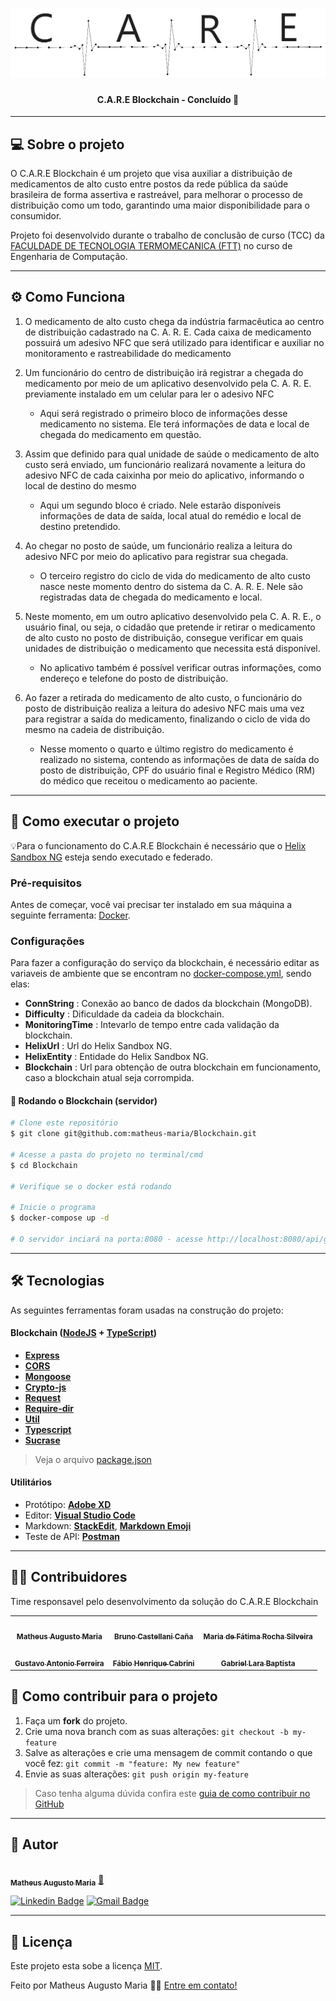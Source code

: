 <h1 align="center">
    <img alt="NextLevelWeek" title="#NextLevelWeek" src="./assets/logo.png" />
</h1>

<h4 align="center"> 
	C.A.R.E Blockchain - Concluído 🔨
</h4>

---

## 💻 Sobre o projeto

O C.A.R.E Blockchain é um projeto que visa auxiliar a distribuição de medicamentos de alto custo entre postos da rede pública da saúde brasileira de forma assertiva e rastreável, para melhorar o processo de distribuição como um todo, garantindo uma maior disponibilidade para o consumidor.

Projeto foi desenvolvido durante o trabalho de conclusão de curso (TCC) da [FACULDADE DE TECNOLOGIA TERMOMECANICA (FTT)](http://ftt.com.br/home/) no curso de Engenharia de Computação.

---

## ⚙️ Como Funciona

1. O medicamento de alto
custo chega da indústria
farmacêutica ao centro de
distribuição cadastrado na
C. A. R. E. Cada caixa de medicamento possuirá
um adesivo NFC que será utilizado para
identificar e auxiliar no monitoramento
e rastreabilidade do medicamento

2. Um funcionário do centro de
distribuição irá
registrar a chegada do
medicamento por meio de
um aplicativo desenvolvido
pela C. A. R. E. previamente
instalado em um celular para
ler o adesivo NFC
   - Aqui será registrado o primeiro
bloco de informações desse
medicamento no sistema. Ele terá
informações de data
e local de chegada do medicamento
em questão.

3. Assim que definido para qual
unidade de saúde o
medicamento de alto custo
será enviado, um funcionário
realizará novamente a
leitura do adesivo NFC de
cada caixinha por meio do
aplicativo, informando o
local de destino do mesmo
   - Aqui um segundo bloco é criado.
Nele estarão disponíveis informações
de data de saída, local atual do
remédio e
local de destino pretendido.

4. Ao chegar no posto de saúde,
um funcionário
realiza a leitura do adesivo
NFC por meio do aplicativo
para registrar sua
chegada.
   - O terceiro registro do ciclo de vida do
medicamento de alto custo nasce neste
momento dentro do sistema da C. A. R. E.
Nele são registradas data de chegada
do medicamento e local.

5. Neste momento, em um outro
aplicativo
desenvolvido pela C. A. R. E., o
usuário final, ou seja, o cidadão
que pretende
ir retirar o medicamento de alto
custo no posto de distribuição,
consegue verificar
em quais unidades de
distribuição o medicamento que
necessita está disponível.
   - No aplicativo também é possível
verificar outras informações, como
endereço e telefone do posto de
distribuição.

6. Ao fazer a retirada do
medicamento de alto
custo, o funcionário do posto
de distribuição realiza a
leitura do adesivo NFC
mais uma vez para registrar a
saída do medicamento,
finalizando o ciclo de vida
do mesmo na cadeia de
distribuição.
   - Nesse momento o quarto e último registro
do medicamento é realizado no sistema,
contendo as informações de data de saída
do posto de distribuição, CPF do usuário final e
Registro Médico (RM) do médico
que receitou o medicamento ao paciente.

---

## 🚀 Como executar o projeto

💡Para o funcionamento do C.A.R.E Blockchain é necessário que o [Helix Sandbox NG](https://github.com/Helix-Platform/Sandbox-NG) esteja sendo executado e federado.

### Pré-requisitos

Antes de começar, você vai precisar ter instalado em sua máquina a seguinte ferramenta:
[Docker](https://www.docker.com/).

### Configurações

Para fazer a configuração do serviço da blockchain, é necessário editar as variaveis de ambiente que se encontram no [docker-compose.yml](https://github.com/matheus-maria/Blockchain/blob/master/docker-compose.yml), sendo elas:

- **ConnString** : Conexão ao banco de dados da blockchain (MongoDB).
- **Difficulty** : Dificuldade da cadeia da blockchain.
- **MonitoringTime** : Intevarlo de tempo entre cada validação da blockchain.
- **HelixUrl** : Url do Helix Sandbox NG.
- **HelixEntity** : Entidade do Helix Sandbox NG.
- **Blockchain** : Url para obtenção de outra blockchain em funcionamento, caso a blockchain atual seja corrompida.

#### 🎲 Rodando o Blockchain (servidor)

```bash
# Clone este repositório
$ git clone git@github.com:matheus-maria/Blockchain.git

# Acesse a pasta do projeto no terminal/cmd
$ cd Blockchain

# Verifique se o docker está rodando

# Inicie o programa
$ docker-compose up -d

# O servidor inciará na porta:8080 - acesse http://localhost:8080/api/getBlocks
```

---

## 🛠 Tecnologias

As seguintes ferramentas foram usadas na construção do projeto:

#### [](https://github.com/tgmarinho/Ecoleta#server-nodejs--typescript)**Blockchain**  ([NodeJS](https://nodejs.org/en/)  +  [TypeScript](https://www.typescriptlang.org/))

- **[Express](https://expressjs.com/)**
- **[CORS](https://expressjs.com/en/resources/middleware/cors.html)**
- **[Mongoose](https://www.npmjs.com/package/mongoose)**
- **[Crypto-js](https://www.npmjs.com/package/crypto-js)**
- **[Request](https://www.npmjs.com/package/request)**
- **[Require-dir](https://www.npmjs.com/package/require-dir)**
- **[Util](https://www.npmjs.com/package/util)**
- **[Typescript](https://www.npmjs.com/package/typescript)**
- **[Sucrase](https://www.npmjs.com/package/sucrase)**

> Veja o arquivo  [package.json](https://github.com/matheus-maria/Blockchain/blob/master/package.json)

#### [](https://github.com/tgmarinho/Ecoleta#utilit%C3%A1rios)**Utilitários**

- Protótipo:  **[Adobe XD](https://www.adobe.com/br/products/xd.html)**
- Editor:  **[Visual Studio Code](https://code.visualstudio.com/)**
- Markdown:  **[StackEdit](https://stackedit.io/)**,  **[Markdown Emoji](https://gist.github.com/rxaviers/7360908)**
- Teste de API:  **[Postman](https://www.postman.com/)**

---

## 👨‍💻 Contribuidores

Time responsavel pelo desenvolvimento da solução do C.A.R.E Blockchain

<table>
  <tr>
    <td align="center"><a href="https://www.linkedin.com/in/matheus-maria/"><img style="border-radius: 50%;" src="https://avatars2.githubusercontent.com/u/36001925?s=400&u=fd134fee8f650c1d68f91c54822ebaf54d89d459&v=4" width="100px;" alt=""/><br /><sub><b>Matheus Augusto Maria</b></sub></a><br /></td>
    <td align="center"><a href="https://www.linkedin.com/in/bruno-castellani/"><img style="border-radius: 50%;" src="https://media-exp1.licdn.com/dms/image/C4D03AQHcZjQh5ZVJ0g/profile-displayphoto-shrink_400_400/0?e=1606953600&v=beta&t=v0fg1GENlLg4gJbLBuktId4zIwjnRu7Adx6lYvl43NA" width="100px;" alt=""/><br /><sub><b>Bruno Castellani Caña</b></sub></a><br /></td>
    <td align="center"><a href="https://www.linkedin.com/in/mariarsilveira/"><img style="border-radius: 50%;" src="https://media-exp1.licdn.com/dms/image/C4D03AQEalNbzHLM8JQ/profile-displayphoto-shrink_400_400/0?e=1606953600&v=beta&t=HCTh8Ltcjhu5DeIpuLV9Y-CZPhtxbweUJ_5NJ6xLs04" width="100px;" alt=""/><br /><sub><b>Maria de Fátima Rocha Silveira</b></sub></a><br /></td> 
  </tr>

  <tr>
    <td align="center"><a href="https://www.linkedin.com/in/gustavo-antonio-ferreira-74282b110/"><img style="border-radius: 50%;" src="https://media-exp1.licdn.com/dms/image/C4D03AQG51lP96-9wwQ/profile-displayphoto-shrink_400_400/0?e=1606953600&v=beta&t=J4l9y7Lf_C-aT7x4obUe9R8GxPA014eo2ugF8Un2U_A" width="100px;" alt=""/><br /><sub><b>Gustavo Antonio Ferreira</b></sub></a><br /></td>
    <td align="center"><a href="https://www.linkedin.com/in/fabio-cabrini/"><img style="border-radius: 50%;" src="https://media-exp1.licdn.com/dms/image/C4D03AQFUfphv3HbOFw/profile-displayphoto-shrink_400_400/0?e=1606953600&v=beta&t=OphbCha4Or2tbb_03C07piD7etbTnDdxwiIa77HEdk8" width="100px;" alt=""/><br /><sub><b>Fábio Henrique Cabrini
</b></sub></a><br /></td>
<td align="center"><a href="https://www.linkedin.com/in/gabriel-lara-baptista/"><img style="border-radius: 50%;" src="https://media-exp1.licdn.com/dms/image/C4D03AQGJeiykb-AoDw/profile-displayphoto-shrink_400_400/0?e=1606953600&v=beta&t=WQ-80lZ6ud2hQvyizi0S0z4GpwzPnd8IpbsnBsnUitI" width="100px;" alt=""/><br /><sub><b>Gabriel Lara Baptista
</b></sub></a><br /></td>
    
  </tr>
  
</table>

## 💪 Como contribuir para o projeto

1. Faça um **fork** do projeto.
2. Crie uma nova branch com as suas alterações: `git checkout -b my-feature`
3. Salve as alterações e crie uma mensagem de commit contando o que você fez: `git commit -m "feature: My new feature"`
4. Envie as suas alterações: `git push origin my-feature`
> Caso tenha alguma dúvida confira este [guia de como contribuir no GitHub](./CONTRIBUTING.md)

---

## 🦸 Autor

<a href="https://github.com/matheus-maria">
 <img style="border-radius: 50%;" src="https://avatars2.githubusercontent.com/u/36001925?s=400&u=fd134fee8f650c1d68f91c54822ebaf54d89d459&v=4" width="100px;" alt=""/>
 <br />
 <sub><b>Matheus Augusto Maria</b></sub></a> <a href="https://github.com/matheus-maria" title="Rocketseat">🚀</a>
 <br />

[![Linkedin Badge](https://img.shields.io/badge/-Matheus-blue?style=flat-square&logo=Linkedin&logoColor=white&link=https://www.linkedin.com/in/matheus-maria/)](https://www.linkedin.com/in/matheus-maria/)
[![Gmail Badge](https://img.shields.io/badge/-mmatheus.maria@gmail.com-c14438?style=flat-square&logo=Gmail&logoColor=white&link=mailto:mmatheus.maria@gmail.com)](mailto:mmatheus.maria@gmail.com)

---

## 📝 Licença

Este projeto esta sobe a licença [MIT](./LICENSE).

Feito por Matheus Augusto Maria 👋🏽 [Entre em contato!](https://www.linkedin.com/in/matheus-maria/)